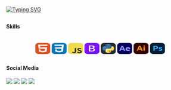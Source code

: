 ### 
<div>
<a href="https://git.io/typing-svg"><img src="https://readme-typing-svg.demolab.com?font=Fira+Code&pause=1000&random=false&width=435&lines=Hi!+I'm+Murilo+Bezerra!;Here+you+can+find+my+projects+%3C3" alt="Typing SVG" /></a>
</div>

##
#### Skills
<div style="display: inline_block; justify-content: center; text-align: center; align-items: center"><br>
  <img align="center" alt="muri-HTML" height="30" width="40" src="https://github.com/tandpfun/skill-icons/blob/main/icons/HTML.svg">
  <img align="center" alt="muri-CSS" height="30" width="40" src="https://github.com/tandpfun/skill-icons/blob/main/icons/CSS.svg">
  <img align="center" alt="muri-JS" height="30" width="40" src="https://github.com/tandpfun/skill-icons/blob/main/icons/JavaScript.svg">
  <img align="center" alt="muri-Bootstrap" height="30" width="40" src="https://github.com/tandpfun/skill-icons/blob/main/icons/Bootstrap.svg">
  <img align="center" alt="muri-Python" height="30" width="40" src="https://github.com/tandpfun/skill-icons/blob/main/icons/Python-Dark.svg">
  <img align="center" alt="muri-AE" height="30" width="40" src="https://github.com/tandpfun/skill-icons/blob/main/icons/AfterEffects.svg">
   <img align="center" alt="muri-Illustrator" height="30" width="40" src="https://github.com/tandpfun/skill-icons/blob/main/icons/Illustrator.svg">
  <img align="center" alt="muri-Photoshop" height="30" width="40" src="https://github.com/tandpfun/skill-icons/blob/main/icons/Photoshop.svg">
</div>

##
  #### Social Media
<div>
  <a href="https://instagram.com/murilobezs" target="_blank"><img src="https://img.shields.io/badge/-Instagram-%23E4405F?style=for-the-badge&logo=instagram&logoColor=white" target="_blank"></a>
  <a href = "mailto:murilobezs@gmail.com"><img src="https://img.shields.io/badge/-Gmail-%23333?style=for-the-badge&logo=gmail&logoColor=white" target="_blank"></a>
  <a href = "https://api.whatsapp.com/send?phone=5511930850009"><img src="https://img.shields.io/badge/WhatsApp-25D366?style=for-the-badge&logo=whatsapp&logoColor=white"></a>
  <a href = "mailto:murilo.silva388@etec.sp.gov.br"><img src="https://img.shields.io/badge/Microsoft_Outlook-0078D4?style=for-the-badge&logo=microsoft-outlook&logoColor=white"></a>
  
</div>





